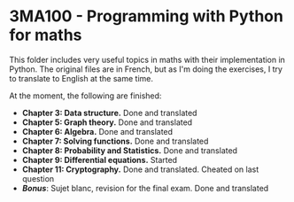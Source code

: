 # 3MA100 - Programming with Python for maths

This folder includes very useful topics in maths with their implementation in Python. The original files are in French, but as I'm doing the exercises, I try to translate to English at the same time.

At the moment, the following are finished:

- __Chapter 3: Data structure.__ Done and translated
- __Chapter 5: Graph theory.__ Done and translated
- __Chapter 6: Algebra.__ Done and translated
- __Chapter 7: Solving functions.__ Done and translated
- __Chapter 8: Probability and Statistics.__ Done and translated
- __Chapter 9: Differential equations.__ Started
- __Chapter 11: Cryptography.__ Done and translated. Cheated on last question
- __*Bonus*__: Sujet blanc, revision for the final exam. Done and translated
